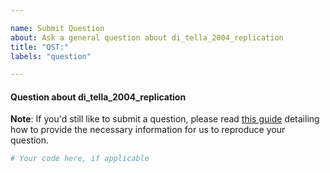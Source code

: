 ```yaml
---

name: Submit Question
about: Ask a general question about di_tella_2004_replication
title: "QST:"
labels: "question"

---
```


#### Question about di_tella_2004_replication

**Note**: If you'd still like to submit a question, please read [this guide](
https://matthewrocklin.com/blog/work/2018/02/28/minimal-bug-reports) detailing how to
provide the necessary information for us to reproduce your question.

```python
# Your code here, if applicable
```
